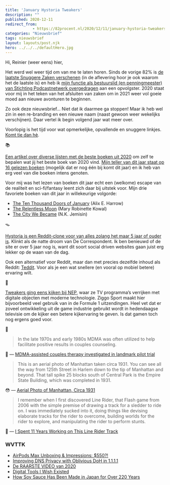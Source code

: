 ```yaml
---
title: 'January Hystoria Tweakers'
description: ""
published: 2020-12-11
redirect_from: 
            - https://82procent.nl/2020/12/11/january-hystoria-tweakers/
categories: "Nieuwsbrief"
tags: nieuwsbrief	
layout: layouts/post.njk
hero: ../../../defaultHero.jpg
---
```

<!-- wp:paragraph -->

Hi, Reinier (weer eens) hier,

<!-- /wp:paragraph -->

<!-- wp:paragraph -->

Het werd wel weer tijd om van me te laten horen. Sinds de vorige 82% is [de laatste Snuggere Zaken verschenen](https://www.snuggerezaken.nl/42) (in de aflevering hoor je ook waarom het de laatste is) en heb ik [mijn functie als bestuurslid (en penningmeester) van Stichting Podcastnetwerk overgedragen](https://www.podcastnetwerk.nl/stichting/) aan een opvolgster. 2020 staat voor mij in het teken van het afsluiten van zaken om in 2021 weer vol goeie moed aan nieuwe avonturen te beginnen.

<!-- /wp:paragraph -->

<!-- wp:paragraph -->

Zo ook deze nieuwsbrief… Niet dat ik daarmee ga stoppen! Maar ik heb wel zin in een re-branding en een nieuwe naam (naast gewoon weer wekelijks verschijnen). Daar vertel ik begin volgend jaar wat meer over.

<!-- /wp:paragraph -->

<!-- wp:paragraph -->

Voorlopig is het tijd voor wat opmerkelijke, opvallende en snuggere linkjes. [Komt tie dan hè](https://www.youtube.com/watch?v=NOZDKlHTrUQ).

<!-- /wp:paragraph -->

<!-- wp:paragraph -->

📚

<!-- /wp:paragraph -->

<!-- wp:paragraph -->

[Een artikel over diverse lijsten met de beste boeken uit 2020](https://kottke.org/20/12/the-best-books-of-2020) om zelf te bepalen wat jij het beste boek van 2020 vind. [Mijn teller van dit jaar staat op 16 gelezen boeken](https://www.goodreads.com/user_challenges/19311323) (mogelijk dat er nog één bij komt dit jaar) en ik heb van erg veel van die boeken intens genoten.

<!-- /wp:paragraph -->

<!-- wp:paragraph -->

Voor mij was het lezen van boeken dit jaar echt een (welkome) escape van de realiteit en sci-fi/fantasy leent zich daar bij uitstek voor. Mijn drie favoriete boeken van dit jaar in willekeurige volgorde:

<!-- /wp:paragraph -->

<!-- wp:list -->

- [The Ten Thousand Doors of January](https://www.goodreads.com/book/show/43521657-the-ten-thousand-doors-of-january) (Alix E. Harrow)
- [The Relentless Moon](https://www.goodreads.com/book/show/52381417-the-relentless-moon) (Mary Robinette Kowal)
- [The City We Became](https://www.goodreads.com/book/show/42074525-the-city-we-became) (N.K. Jemisin)

<!-- /wp:list -->

<!-- wp:paragraph -->

🪤

<!-- /wp:paragraph -->

<!-- wp:paragraph -->

[Hystoria is een Reddit-clone voor van alles zolang het maar 5 jaar of ouder is](https://hystoria.100millionbooks.org). Klinkt als de natte droom van De Correspondent. Ik ben benieuwd of de site er over 5 jaar nog is, want dit soort social driven websites gaan juist erg lekker op de waan van de dag.

<!-- /wp:paragraph -->

<!-- wp:paragraph -->

Ook een alternatief voor Reddit, maar dan met precies dezelfde inhoud als Reddit: [Teddit](https://teddit.net). Voor als je een wat snellere (en vooral op mobiel betere) ervaring wilt.

<!-- /wp:paragraph -->

<!-- wp:paragraph -->

🔩

<!-- /wp:paragraph -->

<!-- wp:paragraph -->

[Tweakers ging eens kijken bij NEP](https://www.youtube.com/watch?v=sNDEK-RPBNg), waar ze TV programma’s verrijken met digitale objecten met moderne technologie. Ziggo Sport maakt hier bijvoorbeeld veel gebruik van in de Formule 1 uitzendingen. Heel vet dat er zoveel ontwikkeling uit de game industrie gebruikt wordt in hedendaagse televisie om de kijker een betere kijkervaring te geven. Is dat gamen toch nog ergens goed voor.

<!-- /wp:paragraph -->

<!-- wp:paragraph -->

💎

<!-- /wp:paragraph -->

<!-- wp:quote -->

> In the late 1970s and early 1980s MDMA was often utilized to help facilitate positive results in couples counseling.

<!-- /wp:quote -->

<!-- wp:paragraph -->

🤯 — [MDMA-assisted couples therapy investigated in landmark pilot trial](https://newatlas.com/health-wellbeing/mdma-assisted-couples-therapy-ptsd-cbct-pilot-trial-maps/)

<!-- /wp:paragraph -->

<!-- wp:quote -->

> This is an aerial photo of Manhattan taken circa 1931. You can see all the way from 125th Street in Harlem down to the tip of Manhattan and beyond. That tall spike 25 blocks south of Central Park is the Empire State Building, which was completed in 1931.

<!-- /wp:quote -->

<!-- wp:paragraph -->

😳 — [Aerial Photo of Manhattan, Circa 1931](https://kottke.org/20/12/aerial-photo-of-manhattan-circa-1931)

<!-- /wp:paragraph -->

<!-- wp:quote -->

> I remember when I first discovered Line Rider, that Flash game from 2006 with the simple premise of drawing a track for a sledder to ride on. I was immediately sucked into it, doing things like devising elaborate tracks for the rider to overcome, building worlds for the rider to explore, and manipulating the rider to perform stunts.

<!-- /wp:quote -->

<!-- wp:paragraph -->

🤪 — [I Spent 11 Years Working on This Line Rider Track](https://delu.medium.com/i-spent-11-years-working-on-this-line-rider-track-96742fc0b709)

<!-- /wp:paragraph -->

<!-- wp:heading {"level":3} -->

### WVTTK

<!-- /wp:heading -->

<!-- wp:list -->

- [AirPods Max Unboxing & Impressions: \$550?!](https://www.youtube.com/watch?v=UdfSrJvqY_E)
- [Improving DNS Privacy with Oblivious DoH in 1.1.1.1](https://blog.cloudflare.com/oblivious-dns/)
- [De RAARSTE VIDEO van 2020](https://www.youtube.com/watch?v=rKDqVc62OfU&feature=emb_title)
- [Digital Tools I Wish Existed](https://jon.bo/posts/digital-tools/)
- [How Soy Sauce Has Been Made in Japan for Over 220 Years](https://www.youtube.com/watch?v=P6bk_AGu5mw&feature=emb_title)

<!-- /wp:list -->

